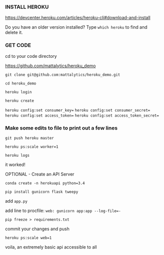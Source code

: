 ### INSTALL HEROKU

https://devcenter.heroku.com/articles/heroku-cli#download-and-install

Do you have an older version installed? Type `which heroku` to find and delete it.

### GET CODE

cd to your code directory

https://github.com/mattalytics/heroku_demo

 `git clone git@github.com:mattalytics/heroku_demo.git`

`cd heroku_demo`

`heroku login`

`heroku create`

`heroku config:set consumer_key=`
`heroku config:set consumer_secret=`
`heroku config:set access_token=`
`heroku config:set access_token_secret=`

### Make some edits to file to print out a few lines

`git push heroku master`

`heroku ps:scale worker=1`

`heroku logs`

it worked!

OPTIONAL - Create an API Server

`conda create -n herokuapi python=3.4`

`pip install gunicorn flask tweepy`

add `app.py`

add line to procfile: `web: gunicorn app:app --log-file=-`

`pip freeze > requirements.txt`

commit your changes and push

`heroku ps:scale web=1`

voila, an extremely basic api accessible to all

